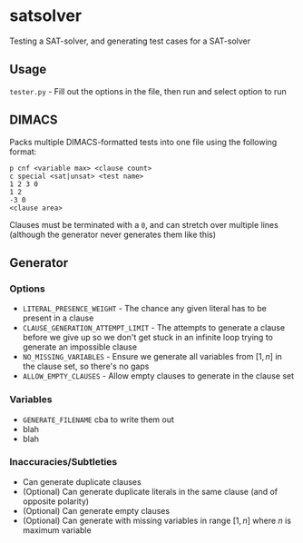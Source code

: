# satsolver

Testing a SAT-solver, and generating test cases for a SAT-solver

## Usage

`tester.py` - Fill out the options in the file, then run and select option to run

## DIMACS

Packs multiple DIMACS-formatted tests into one file using the following format:
```
p cnf <variable max> <clause count>
c special <sat|unsat> <test name>
1 2 3 0
1 2
-3 0
<clause area>
```

Clauses must be terminated with a `0`, and can stretch over multiple lines (although the generator never generates them like this)

## Generator

### Options
- `LITERAL_PRESENCE_WEIGHT` - The chance any given literal has to be present in a clause
- `CLAUSE_GENERATION_ATTEMPT_LIMIT` - The attempts to generate a clause before we give up so we don't get stuck in an infinite loop trying to generate an impossible clause
- `NO_MISSING_VARIABLES` - Ensure we generate all variables from $[1,n]$ in the clause set, so there's no gaps
- `ALLOW_EMPTY_CLAUSES` - Allow empty clauses to generate in the clause set

### Variables
- `GENERATE_FILENAME` cba to write them out
- blah
- blah

### Inaccuracies/Subtleties

- Can generate duplicate clauses
- (Optional) Can generate duplicate literals in the same clause (and of opposite polarity)
- (Optional) Can generate empty clauses
- (Optional) Can generate with missing variables in range $[1, n]$ where $n$ is maximum variable